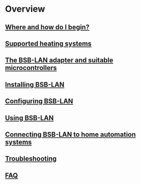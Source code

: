# Overview
## [Where and how do I begin?](getting_started.md)
## [Supported heating systems](supported_heating_systems.md)
## [The BSB-LAN adapter and suitable microcontrollers](bsb-lan_adapter.md)
## [Installing BSB-LAN](install.md)
## [Configuring BSB-LAN](configure.md)
## [Using BSB-LAN](using.md)
## [Connecting BSB-LAN to home automation systems](homeautomation.md)
## [Troubleshooting](troubleshooting.md)
## [FAQ](faq.md)